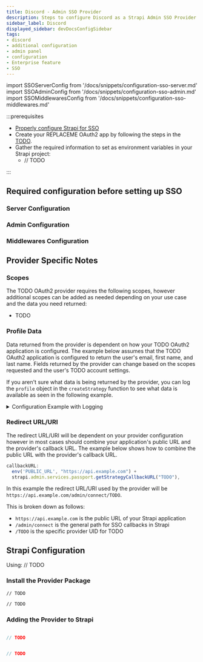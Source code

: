 ```yaml
---
title: Discord - Admin SSO Provider
description: Steps to configure Discord as a Strapi Admin SSO Provider
sidebar_label: Discord
displayed_sidebar: devDocsConfigSidebar
tags:
- discord
- additional configuration
- admin panel
- configuration
- Enterprise feature
- SSO 
---
```


import SSOServerConfig from '/docs/snippets/configuration-sso-server.md'
import SSOAdminConfig from '/docs/snippets/configuration-sso-admin.md'
import SSOMiddlewaresConfig from '/docs/snippets/configuration-sso-middlewares.md'

:::prerequisites

- [Properly configure Strapi for SSO](#required-configuration-before-setting-up-sso)
- Create your REPLACEME OAuth2 app by following the steps in the [TODO](https://TODO).
- Gather the required information to set as environment variables in your Strapi project:
  - // TODO

:::

## Required configuration before setting up SSO

### Server Configuration

<SSOServerConfig />

### Admin Configuration

<SSOAdminConfig />

### Middlewares Configuration

<SSOMiddlewaresConfig />

## Provider Specific Notes

### Scopes

The TODO OAuth2 provider requires the following scopes, however additional scopes can be added as needed depending on your use case and the data you need returned:

- TODO

### Profile Data

Data returned from the provider is dependent on how your TODO OAuth2 application is configured. The example below assumes that the TODO OAuth2 application is configured to return the user's email, first name, and last name. Fields returned by the provider can change based on the scopes requested and the user's TODO account settings.

If you aren't sure what data is being returned by the provider, you can log the `profile` object in the `createStrategy` function to see what data is available as seen in the following example.

<details>
  <summary>Configuration Example with Logging</summary>

```js
// TODO
```

</details>

### Redirect URL/URI

The redirect URL/URI will be dependent on your provider configuration however in most cases should combine your application's public URL and the provider's callback URL. The example below shows how to combine the public URL with the provider's callback URL.

```js
callbackURL:
  env('PUBLIC_URL', "https://api.example.com") +
  strapi.admin.services.passport.getStrategyCallbackURL("TODO"),
```

In this example the redirect URL/URI used by the provider will be `https://api.example.com/admin/connect/TODO`.

This is broken down as follows:

- `https://api.example.com` is the public URL of your Strapi application
- `/admin/connect` is the general path for SSO callbacks in Strapi
- `/TODO` is the specific provider UID for TODO

## Strapi Configuration

Using: // TODO

### Install the Provider Package

<Tabs groupId="yarn-npm">

<TabItem value="yarn" label="yarn">

```sh
// TODO
```

</TabItem>

<TabItem value="npm" label="npm">

```sh
// TODO
```

</TabItem>

</Tabs>

### Adding the Provider to Strapi

<Tabs groupId="js-ts">

<TabItem value="javascript" label="JavaScript">

```js title="./config/admin.js"

// TODO
```

</TabItem>

<TabItem value="typescript" label="TypeScript">

```ts title="./config/admin.ts"

// TODO
```

</TabItem>

</Tabs>
